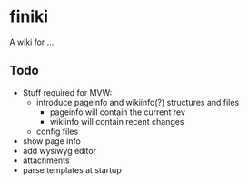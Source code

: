 # finiki
A wiki for ...

## Todo
- Stuff required for MVW:
  - introduce pageinfo and wikiinfo(?) structures and files
    - pageinfo will contain the current rev
    - wikiinfo will contain recent changes
  - config files
- show page info
- add wysiwyg editor
- attachments
- parse templates at startup


<!---
## File/Folder layout
finiki uses text files and a defined folder layout for all storage:

```
config

data\
  pages\
    a_top_level_page\
       current
       revs\
           0
           1

       attachments
```
-->


